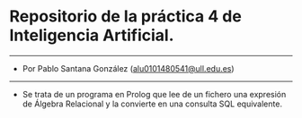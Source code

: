 # Repositorio de la práctica 4 de Inteligencia Artificial.
----------------------------------------------------------
- Por Pablo Santana González (alu0101480541@ull.edu.es)
----------------------------------------------------------
- Se trata de un programa en Prolog que lee de un fichero una expresión de Álgebra Relacional y la convierte en una consulta SQL equivalente.